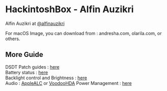 # HackintoshBox - Alfin Auzikri

Alfin Auzikri at <a href="https://fb.me/alfinauzikrim">@alfinauzikri</a>

For macOS Image, you can download from : andresha.com, olarila.com, or others. <br />

## More Guide
DSDT Patch guides : <a href="https://www.tonymacx86.com/threads/guide-patching-laptop-dsdt-ssdts.152573/">here</a><br />
Battery status : <a href="https://www.tonymacx86.com/threads/guide-how-to-patch-dsdt-for-working-battery-status.116102/">here</a><br />
Backlight control and Brightness : <a href="https://www.tonymacx86.com/threads/guide-laptop-backlight-control-using-applebacklightfixup-kext.218222/">here</a> <br />
Audio : <a href="https://github.com/acidanthera/AppleALC">AppleALC</a> or <a href="https://sourceforge.net/projects/voodoohda/files/">VoodooHDA</a>
Power Management : <a href="https://www.insanelymac.com/forum/topic/321021-guide-hwpintel-speed-shift-enable-with-full-power-management/">here</a>
